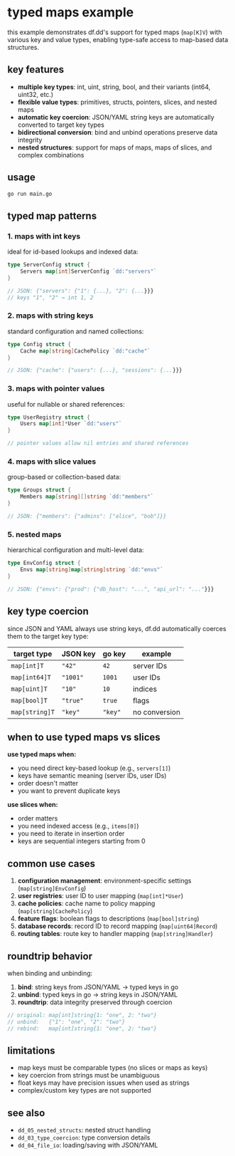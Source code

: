 # typed maps example

this example demonstrates df.dd's support for typed maps (`map[K]V`) with various key and value types, enabling type-safe access to map-based data structures.

## key features

- **multiple key types**: int, uint, string, bool, and their variants (int64, uint32, etc.)
- **flexible value types**: primitives, structs, pointers, slices, and nested maps
- **automatic key coercion**: JSON/YAML string keys are automatically converted to target key types
- **bidirectional conversion**: bind and unbind operations preserve data integrity
- **nested structures**: support for maps of maps, maps of slices, and complex combinations

## usage

```bash
go run main.go
```

## typed map patterns

### 1. maps with int keys

ideal for id-based lookups and indexed data:

```go
type ServerConfig struct {
    Servers map[int]ServerConfig `dd:"servers"`
}

// JSON: {"servers": {"1": {...}, "2": {...}}}
// keys "1", "2" → int 1, 2
```

### 2. maps with string keys

standard configuration and named collections:

```go
type Config struct {
    Cache map[string]CachePolicy `dd:"cache"`
}

// JSON: {"cache": {"users": {...}, "sessions": {...}}}
```

### 3. maps with pointer values

useful for nullable or shared references:

```go
type UserRegistry struct {
    Users map[int]*User `dd:"users"`
}

// pointer values allow nil entries and shared references
```

### 4. maps with slice values

group-based or collection-based data:

```go
type Groups struct {
    Members map[string][]string `dd:"members"`
}

// JSON: {"members": {"admins": ["alice", "bob"]}}
```

### 5. nested maps

hierarchical configuration and multi-level data:

```go
type EnvConfig struct {
    Envs map[string]map[string]string `dd:"envs"`
}

// JSON: {"envs": {"prod": {"db_host": "...", "api_url": "..."}}}
```

## key type coercion

since JSON and YAML always use string keys, df.dd automatically coerces them to the target key type:

| target type | JSON key | go key | example |
|-------------|----------|--------|---------|
| `map[int]T` | `"42"` | `42` | server IDs |
| `map[int64]T` | `"1001"` | `1001` | user IDs |
| `map[uint]T` | `"10"` | `10` | indices |
| `map[bool]T` | `"true"` | `true` | flags |
| `map[string]T` | `"key"` | `"key"` | no conversion |

## when to use typed maps vs slices

**use typed maps when:**
- you need direct key-based lookup (e.g., `servers[1]`)
- keys have semantic meaning (server IDs, user IDs)
- order doesn't matter
- you want to prevent duplicate keys

**use slices when:**
- order matters
- you need indexed access (e.g., `items[0]`)
- you need to iterate in insertion order
- keys are sequential integers starting from 0

## common use cases

1. **configuration management**: environment-specific settings (`map[string]EnvConfig`)
2. **user registries**: user ID to user mapping (`map[int]*User`)
3. **cache policies**: cache name to policy mapping (`map[string]CachePolicy`)
4. **feature flags**: boolean flags to descriptions (`map[bool]string`)
5. **database records**: record ID to record mapping (`map[uint64]Record`)
6. **routing tables**: route key to handler mapping (`map[string]Handler`)

## roundtrip behavior

when binding and unbinding:

1. **bind**: string keys from JSON/YAML → typed keys in go
2. **unbind**: typed keys in go → string keys in JSON/YAML
3. **roundtrip**: data integrity preserved through coercion

```go
// original: map[int]string{1: "one", 2: "two"}
// unbind:   {"1": "one", "2": "two"}
// rebind:   map[int]string{1: "one", 2: "two"}
```

## limitations

- map keys must be comparable types (no slices or maps as keys)
- key coercion from strings must be unambiguous
- float keys may have precision issues when used as strings
- complex/custom key types are not supported

## see also

- `dd_05_nested_structs`: nested struct handling
- `dd_03_type_coercion`: type conversion details
- `dd_04_file_io`: loading/saving with JSON/YAML
